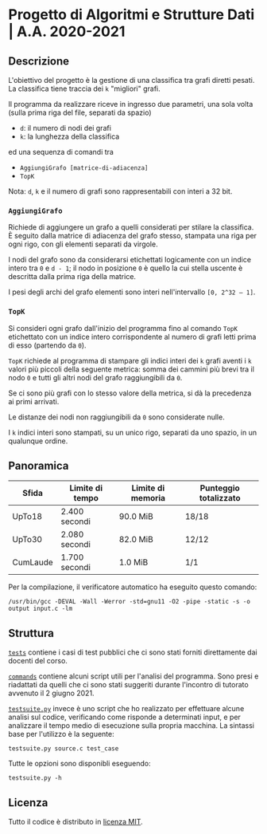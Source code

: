 # Progetto di Algoritmi e Strutture Dati | A.A. 2020-2021

## Descrizione

L'obiettivo del progetto è la gestione di una classifica tra grafi diretti pesati. La classifica tiene traccia dei `k` "migliori" grafi.

Il programma da realizzare riceve in ingresso due parametri, una sola volta (sulla prima riga del file, separati da spazio)

- `d`: il numero di nodi dei grafi
- `k`: la lunghezza della classifica

ed una sequenza di comandi tra

- `AggiungiGrafo [matrice-di-adiacenza]`
- `TopK`

Nota: `d`, `k` e il numero di grafi sono rappresentabili con interi a 32 bit.

### `AggiungiGrafo`

Richiede di aggiungere un grafo a quelli considerati per stilare la classifica. È seguito dalla matrice di adiacenza del grafo stesso, stampata una riga per ogni rigo, con gli elementi separati da virgole.

I nodi del grafo sono da considerarsi etichettati logicamente con un indice intero tra `0` e `d - 1`; il nodo in posizione `0` è quello la cui stella uscente è descritta dalla prima riga della matrice.

I pesi degli archi del grafo elementi sono interi nell'intervallo `[0, 2^32 – 1]`.

### `TopK`

Si consideri ogni grafo dall'inizio del programma fino al comando `TopK` etichettato con un indice intero corrispondente al numero di grafi letti prima di esso (partendo da `0`).

`TopK` richiede al programma di stampare gli indici interi dei `k` grafi aventi i `k` valori più piccoli della seguente metrica: somma dei cammini più brevi tra il nodo `0` e tutti gli altri nodi del grafo raggiungibili da `0`.

Se ci sono più grafi con lo stesso valore della metrica, si dà la precedenza ai primi arrivati.

Le distanze dei nodi non raggiungibili da `0` sono considerate nulle.

I `k` indici interi sono stampati, su un unico rigo, separati da uno spazio, in un qualunque ordine.

## Panoramica

Sfida    | Limite di tempo | Limite di memoria | Punteggio totalizzato
-------- | --------------- | ----------------- | ---------------------
UpTo18   | 2.400 secondi   | 90.0 MiB          | 18/18
UpTo30   | 2.080 secondi   | 82.0 MiB          | 12/12
CumLaude | 1.700 secondi   |  1.0 MiB          | 1/1

Per la compilazione, il verificatore automatico ha eseguito questo comando:

    /usr/bin/gcc -DEVAL -Wall -Werror -std=gnu11 -O2 -pipe -static -s -o output input.c -lm

## Struttura

[`tests`](tests) contiene i casi di test pubblici che ci sono stati forniti direttamente dai docenti del corso.

[`commands`](commands) contiene alcuni script utili per l'analisi del programma. Sono presi e riadattati da quelli che ci sono stati suggeriti durante l'incontro di tutorato avvenuto il 2 giugno 2021.

[`testsuite.py`](testsuite.py) invece è uno script che ho realizzato per effettuare alcune analisi sul codice, verificando come risponde a determinati input, e per analizzare il tempo medio di esecuzione sulla propria macchina. La sintassi base per l'utilizzo è la seguente:

    testsuite.py source.c test_case

Tutte le opzioni sono disponibli eseguendo:

    testsuite.py -h

## Licenza

Tutto il codice è distributo in [licenza MIT](LICENSE).
